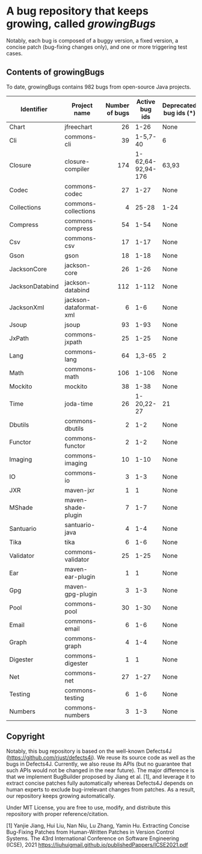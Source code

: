 # A bug repository that keeps growing, called ***growingBugs***

Notably, each bug is composed of a buggy version, a fixed version, a concise patch (bug-fixing changes only), and one or more triggering test cases.

## Contents of growingBugs
To date, growingBugs contains 982 bugs from open-source Java projects. 

| Identifier      | Project name               | Number of bugs | Active bug ids      | Deprecated bug ids (\*) |
|-----------------|----------------------------|---------------:|---------------------|-------------------------| 
| Chart           | jfreechart                 |       26       | 1-26                | None                    |
| Cli             | commons-cli                |       39       | 1-5,7-40            | 6                       |
| Closure         | closure-compiler           |      174       | 1-62,64-92,94-176   | 63,93                   |
| Codec           | commons-codec              |       27       | 1-27                | None                    |
| Collections     | commons-collections        |        4       | 25-28               | 1-24                    |
| Compress        | commons-compress           |       54       | 1-54                | None                    |
| Csv             | commons-csv                |       17       | 1-17                | None                    |
| Gson            | gson                       |       18       | 1-18                | None                    |
| JacksonCore     | jackson-core               |       26       | 1-26                | None                    |
| JacksonDatabind | jackson-databind           |      112       | 1-112               | None                    |
| JacksonXml      | jackson-dataformat-xml     |        6       | 1-6                 | None                    |
| Jsoup           | jsoup                      |       93       | 1-93                | None                    |
| JxPath          | commons-jxpath             |       25       | 1-25                | None                    |
| Lang            | commons-lang               |       64       | 1,3-65              | 2                       |
| Math            | commons-math               |      106       | 1-106               | None                    |
| Mockito         | mockito                    |       38       | 1-38                | None                    |
| Time            | joda-time                  |       26       | 1-20,22-27          | 21                      |
| Dbutils         | commons-dbutils            |        2       | 1-2                 | None                    |
| Functor         | commons-functor            |        2       | 1-2                 | None                    |
| Imaging         | commons-imaging            |       10       | 1-10                | None                    |
| IO              | commons-io                 |        3       | 1-3                 | None                    |
| JXR             | maven-jxr                  |        1       | 1                   | None                    |
| MShade          | maven-shade-plugin         |        7       | 1-7                 | None                    |
| Santuario       | santuario-java             |        4       | 1-4                 | None                    |
| Tika            | tika                       |        6       | 1-6                 | None                    |
| Validator       | commons-validator          |        25      | 1-25                | None                    |
| Ear             | maven-ear-plugin           |        1       | 1                   | None                    |
| Gpg             | maven-gpg-plugin           |        3       | 1-3                 | None                    |
| Pool            | commons-pool               |        30      | 1-30                | None                    |
| Email           | commons-email              |        6       | 1-6                 | None                    |
| Graph           | commons-graph              |        4       | 1-4                 | None                    |
| Digester        | commons-digester           |        1       | 1                   | None                    |
| Net             | commons-net                |        27      | 1-27                | None                    |
| Testing         | commons-testing            |        6       | 1-6                 | None                    |
| Numbers         | commons-numbers            |        3       | 1-3                 | None                    |

## Copyright
Notably, this bug repository is based on the well-known Defects4J (https://github.com/rjust/defects4j). We reuse its source code as well as the bugs in Defects4J. 
Currently, we also reuse its APIs (but no guarantee that such APIs would not be changed in the near future). The major difference is that we implement BugBuilder proposed by Jiang et al. [1], and leverage it to extract concise patches fully automatically whereas Defects4J depends on human experts to exclude bug-irrelevant changes from patches. As a result, our repository keeps growing automatically.

Under MIT License, you are free to use, modify, and distribute this repository with proper reference/citation.

[1] Yanjie Jiang, Hui Liu, Nan Niu, Lu Zhang, Yamin Hu. Extracting Concise Bug-Fixing Patches from Human-Written Patches in Version Control Systems. The 43rd International Conference on Software Engineering (ICSE), 2021 https://liuhuigmail.github.io/publishedPappers/ICSE2021.pdf
